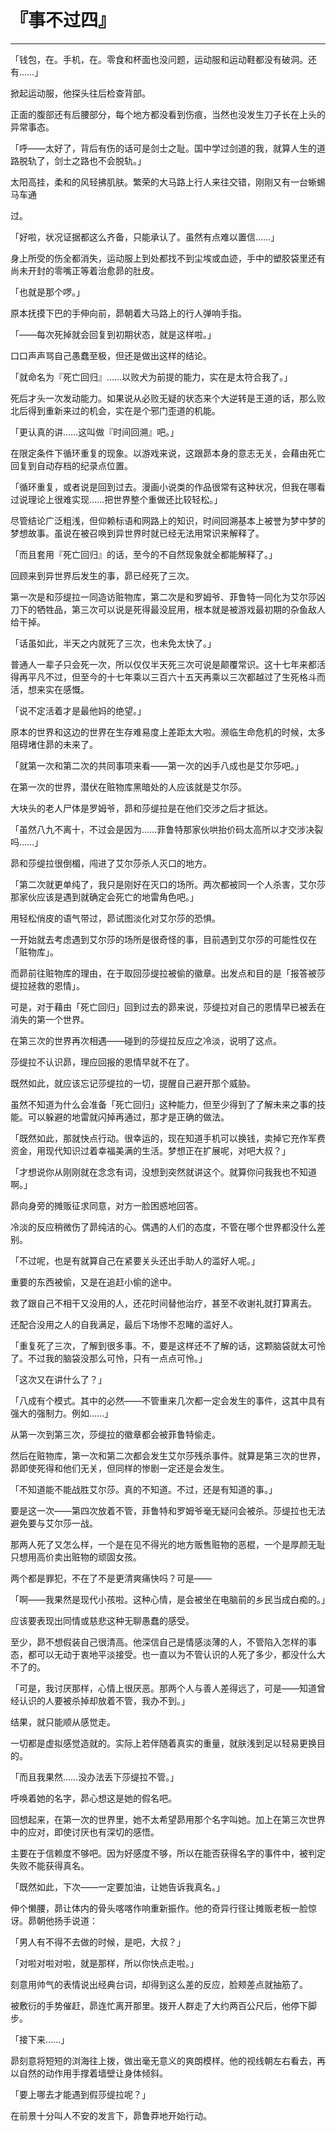 # 『事不过四』

------

「钱包，在。手机，在。零食和杯面也没问题，运动服和运动鞋都没有破洞。还有……」

掀起运动服，他探头往后检查背部。

正面的腹部还有后腰部分，每个地方都没看到伤痕，当然也没发生刀子长在上头的异常事态。

「呼——太好了，背后有伤的话可是剑士之耻。国中学过剑道的我，就算人生的道路脱轨了，剑士之路也不会脱轨。」

太阳高挂，柔和的风轻拂肌肤。繁荣的大马路上行人来往交错，刚刚又有一台蜥蜴马车通

过。

「好啦，状况证据都这么齐备，只能承认了。虽然有点难以置信……」

身上所受的伤全都消失，运动服上到处都找不到尘埃或血迹，手中的塑胶袋里还有尚未开封的零嘴正等着治愈昴的肚皮。

「也就是那个啰。」

原本抚摸下巴的手伸向前，昴朝着大马路上的行人弹响手指。

「——每次死掉就会回复到初期状态，就是这样啦。」

口口声声骂自己愚蠢至极，但还是做出这样的结论。



「就命名为『死亡回归』……以败犬为前提的能力，实在是太符合我了。」

死后才头一次发动能力。如果说从必败无疑的状态来个大逆转是王道的话，那么败北后得到重新来过的机会，实在是个邪门歪道的机能。

「更认真的讲……这叫做『时间回溯』吧。」

在限定条件下循环重复的现象。以游戏来说，这跟昴本身的意志无关，会藉由死亡回复到自动存档的纪录点位置。

「循环重复，或者说是回到过去。漫画小说类的作品很常有这种状况，但我在哪看过说理论上很难实现……把世界整个重做还比较轻松。」

尽管结论广泛粗浅，但仰赖标语和网路上的知识，时间回溯基本上被誉为梦中梦的梦想故事。虽说在被召唤到异世界时就已经无法用常识来解释了。

「而且套用『死亡回归』的话，至今的不自然现象就全都能解释了。」

回顾来到异世界后发生的事，昴已经死了三次。

第一次是和莎缇拉一同造访赃物库，第二次是和罗姆爷、菲鲁特一同化为艾尔莎凶刀下的牺牲品，第三次可以说是死得最没屁用，根本就是被游戏最初期的杂鱼敌人给干掉。

「话虽如此，半天之内就死了三次，也未免太快了。」

普通人一辈子只会死一次，所以仅仅半天死三次可说是颠覆常识。这十七年来都活得再平凡不过，但至今的十七年乘以三百六十五天再乘以三次都越过了生死格斗而活，想来实在感慨。

「说不定活着才是最他妈的绝望。」

原本的世界和这边的世界在生存难易度上差距太大啦。濒临生命危机的时候，太多阻碍堵住昴的未来了。

「就第一次和第二次的共同事项来看——第一次的凶手八成也是艾尔莎吧。」

在第一次的世界，潜伏在赃物库黑暗处的人应该就是艾尔莎。

大块头的老人尸体是罗姆爷，昴和莎缇拉是在他们交涉之后才抵达。

「虽然八九不离十，不过会是因为……菲鲁特那家伙哄抬价码太高所以才交涉决裂吗……」

昴和莎缇拉很倒楣，闯进了艾尔莎杀人灭口的地方。

「第二次就更单纯了，我只是刚好在灭口的场所。两次都被同一个人杀害，艾尔莎那家伙应该是遇到就确定会死亡的地雷角色吧。」

用轻松俏皮的语气带过，昴试图淡化对艾尔莎的恐惧。

一开始就去考虑遇到艾尔莎的场所是很奇怪的事，目前遇到艾尔莎的可能性仅在「赃物库」。

而昴前往赃物库的理由，在于取回莎缇拉被偷的徽章。出发点和目的是「报答被莎缇拉拯救的恩情」。

可是，对于藉由「死亡回归」回到过去的昴来说，莎缇拉对自己的恩情早已被丢在消失的第一个世界。

在第三次的世界再次相遇——碰到的莎缇拉反应之冷淡，说明了这点。

莎缇拉不认识昴，理应回报的恩情早就不在了。

既然如此，就应该忘记莎缇拉的一切，提醒自己避开那个威胁。

虽然不知道为什么会准备「死亡回归」这种能力，但至少得到了了解未来之事的技能。可以躲避的地雷就闪掉再通过，那才是正确的做法。

「既然如此，那就快点行动。很幸运的，现在知道手机可以换钱，卖掉它充作军费资金，用现代知识过着幸福美满的生活。梦想正在扩展呢，对吧大叔？」

「才想说你从刚刚就在念念有词，没想到突然就讲这个。就算你问我我也不知道啊。」

昴向身旁的摊贩征求同意，对方一脸困惑地回答。

冷淡的反应稍微伤了昴纯洁的心。偶遇的人们的态度，不管在哪个世界都没什么差别。

「不过呢，也是有就算自己在紧要关头还出手助人的滥好人呢。」

重要的东西被偷，又是在追赶小偷的途中。

救了跟自己不相干又没用的人，还花时间替他治疗，甚至不收谢礼就打算离去。

还配合没用之人的自我满足，最后下场惨不忍睹的滥好人。

「重复死了三次，了解到很多事。不，要是这样还不了解的话，这颗脑袋就太可怜了。不过我的脑袋没那么可怜，只有一点点可怜。」

「这次又在讲什么了？」

「八成有个模式。其中的必然——不管重来几次都一定会发生的事件，这其中具有强大的强制力。例如……」

从第一次到第三次，莎缇拉的徽章都会被菲鲁特偷走。

然后在赃物库，第一次和第二次都会发生艾尔莎残杀事件。就算是第三次的世界，昴即使死得和他们无关，但同样的惨剧一定还是会发生。

「不知道能不能战胜艾尔莎。真的不知道。不过，还是有知道的事。」

要是这一次——第四次放着不管，菲鲁特和罗姆爷毫无疑问会被杀。莎缇拉也无法避免要与艾尔莎一战。

那两人死了又怎么样，一个是在见不得光的地方贩售赃物的恶棍，一个是厚颜无耻只想用高价卖出赃物的顽固女孩。

两个都是罪犯，不在了不是更清爽痛快吗？可是——

「啊——我果然是现代小孩啦。这种心情，是会被坐在电脑前的乡民当成白痴的。」

应该要表现出同情或慈悲这种无聊愚蠢的感受。

至少，昴不想假装自己很清高。他深信自己是情感淡薄的人，不管陷入怎样的事态，都可以无动于衷地平淡接受。也一直以为不管认识的人死了多少，都没什么大不了的。

「可是，我讨厌那样，心情上很厌恶。那两个人与善人差得远了，可是——知道曾经认识的人要被杀掉却放着不管，我办不到。」

结果，就只能顺从感觉走。

一切都是虚拟感觉造就的。实际上若伴随着真实的重量，就肤浅到足以轻易更换目的。

「而且我果然……没办法丢下莎缇拉不管。」

呼唤着她的名字，昴心想这是她的假名吧。

回想起来，在第一次的世界里，她不太希望昴用那个名字叫她。加上在第三次世界中的应对，即使讨厌也有深切的感悟。

主要在于信赖度不够吧。因为好感度不够，所以在能否获得名字的事件中，被判定失败不能获得真名。

「既然如此，下次——一定要加油，让她告诉我真名。」

伸个懒腰，昴让体内的骨头喀喀作响重新振作。他的奇异行径让摊贩老板一脸惊讶。昴朝他扬手说道：

「男人有不得不去做的时候，是吧，大叔？」

「对啦对啦对啦，就是那样，所以你快点走啦。」

刻意用帅气的表情说出经典台词，却得到这么差的反应，脸颊差点就抽筋了。

被敷衍的手势催赶，昴连忙离开那里。拨开人群走了大约两百公尺后，他停下脚步。

「接下来……」

昴刻意将短短的浏海往上拨，做出毫无意义的爽朗模样。他的视线朝左右看去，再以自然的动作用手撑着墙壁让身体倾斜。

「要上哪去才能遇到假莎缇拉呢？」

在前景十分叫人不安的发言下，昴鲁莽地开始行动。
